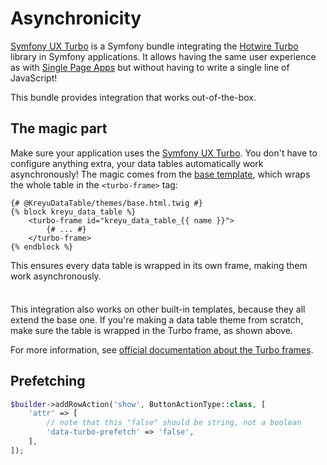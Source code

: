 <script setup>
    import TurboPrefetchingSection from "./../../shared/turbo-prefetching.md";
</script>

# Asynchronicity

[Symfony UX Turbo](https://symfony.com/bundles/ux-turbo/current/index.html) is a Symfony bundle integrating the [Hotwire Turbo](https://turbo.hotwired.dev/) library in Symfony applications.
It allows having the same user experience as with [Single Page Apps](https://en.wikipedia.org/wiki/Single-page_application) but without having to write a single line of JavaScript!

This bundle provides integration that works out-of-the-box.

## The magic part

Make sure your application uses the [Symfony UX Turbo](https://symfony.com/bundles/ux-turbo/current/index.html).
You don't have to configure anything extra, your data tables automatically work asynchronously!
The magic comes from the [base template](https://github.com/Kreyu/data-table-bundle/blob/main/src/Resources/views/themes/base.html.twig),
which wraps the whole table in the `<turbo-frame>` tag:

```twig
{# @KreyuDataTable/themes/base.html.twig #}
{% block kreyu_data_table %}
    <turbo-frame id="kreyu_data_table_{{ name }}">
        {# ... #}
    </turbo-frame>
{% endblock %}
```

This ensures every data table is wrapped in its own frame, making them work asynchronously.

<div class="tip custom-block" style="padding-top: 8px;">

This integration also works on other built-in templates, because they all extend the base one.
If you're making a data table theme from scratch, make sure the table is wrapped in the Turbo frame, as shown above.

</div>

For more information, see [official documentation about the Turbo frames](https://symfony.com/bundles/ux-turbo/current/index.html#decomposing-complex-pages-with-turbo-frames).

## Prefetching

<TurboPrefetchingSection>

```php
$builder->addRowAction('show', ButtonActionType::class, [
    'attr' => [
        // note that this "false" should be string, not a boolean
        'data-turbo-prefetch' => 'false',
    ],
]);
```

</TurboPrefetchingSection>
